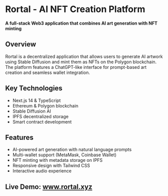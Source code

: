 # Rortal - AI NFT Creation Platform

**A full-stack Web3 application that combines AI art generation with NFT minting**

## Overview
Rortal is a decentralized application that allows users to generate AI artwork using Stable Diffusion and mint them as NFTs on the Polygon blockchain. The platform features a ChatGPT-like interface for prompt-based art creation and seamless wallet integration.

## Key Technologies
- Next.js 14 & TypeScript
- Ethereum & Polygon blockchain
- Stable Diffusion AI
- IPFS decentralized storage
- Smart contract development

## Features
- AI-powered art generation with natural language prompts
- Multi-wallet support (MetaMask, Coinbase Wallet)
- NFT minting with metadata storage on IPFS
- Responsive design with Tailwind CSS
- Interactive audio experience

## Live Demo: www.rortal.xyz
